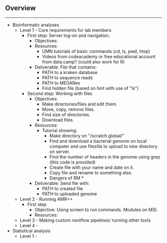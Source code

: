 ## Overview
---
* Bioinformatic analyses
   * Level 1 - Core requirements for lab members
       * First step: Server log-on and navigation.
         * Objectives:
         * Resources:
           * UMN tutorials of basic commands (cd, ls, pwd, htop)
           * Videos from codeacademy or free educational account from data.camp? (could also work for R)
         * Deliverable: File that contains:
           * PATH to a kraken database
           * PATH to sequence reads
           * PATH to MEGARes
           * Find hidden file (based on hint with use of "ls")
       * Second step: Working with files
         * Objectives:
           * Make directories/files and edit them.
           * Move, copy, remove files.
           * Find size of directories.
           * Download files.
         * Resources:
           * Tutorial showing:
             * Make directory on "/scratch.global/"
             * Find and download a bacterial genome on local computer and use filezilla to upload to new directory on server.
             * Find the number of headers in the genome using grep (this code is provided)
             * Create file with your name and date on it.
             * Copy file and rename to something else.
             * Dangers of RM *
         * Deliverable: Send file with:
             * PATH to created file
             * PATH to uploaded genome
   * Level 2 - Running AMR++
     * First step
         * Objective: Using screen to run commands. Modules on MSI.
         * Resources:
   * Level 3 - Making custom nextflow pipelines/ running other tools
   * Level 4 -
* Statistical analysis
  * Level 1 -
